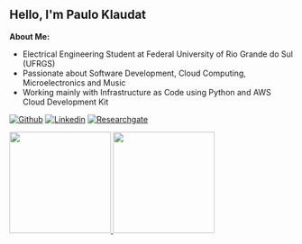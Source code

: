 ## Hello, I'm Paulo Klaudat

**About Me:**
- Electrical Engineering Student at Federal University of Rio Grande do Sul (UFRGS)
- Passionate about Software Development, Cloud Computing, Microelectronics and Music
- Working mainly with Infrastructure as Code using Python and AWS Cloud Development Kit

[![Github](https://img.shields.io/badge/-Github-000?style=flat&logo=Github&logoColor=white)](https://github.com/pklaudat)
[![Linkedin](https://img.shields.io/badge/-LinkedIn-blue?style=flat&logo=Linkedin&logoColor=white)](https://www.linkedin.com/in/paulo-klaudat/)
[![Researchgate](https://img.shields.io/badge/-ResearchGate-brightgreen)](https://www.researchgate.net/profile/Paulo-Klaudat)

<div>
  <a href="https://github.com/pklaudat">
  <img height="180em" src="https://github-readme-stats.vercel.app/api?username=pklaudat&show_icons=true&theme=dracula&include_all_commits=true&count_private=true"/>
  <img height="180em" src="https://github-readme-stats.vercel.app/api/top-langs/?username=pklaudat&layout=compact&langs_count=7&theme=dracula"/>
</div>
